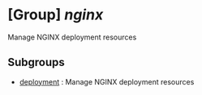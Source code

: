# [Group] _nginx_

Manage NGINX deployment resources

## Subgroups

- [deployment](/Commands/nginx/deployment/readme.md)
: Manage NGINX deployment resources

